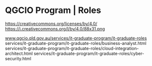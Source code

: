 # QGCIO Program | Roles
https://creativecommons.org/licenses/by/4.0/
https://i.creativecommons.org/l/by/4.0/88x31.png

www.qgcio.qld.gov.au/services/it-graduate-program/it-graduate-roles
services/it-graduate-program/it-graduate-roles/business-analyst.html
services/it-graduate-program/it-graduate-roles/cloud-integration-architect.html
services/it-graduate-program/it-graduate-roles/cyber-security.html



